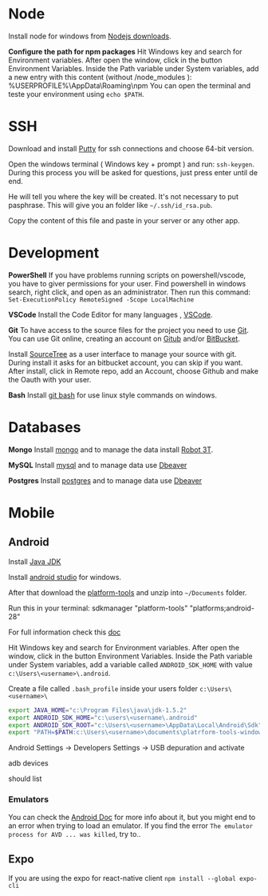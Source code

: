 # Node

Install node for windows from [Nodejs downloads](https://nodejs.org/en/download/).

**Configure the path for npm packages**
Hit Windows key and search for Environment variables. After open the window, click in the button Environment Variables.
Inside the Path variable under System variables, add a new entry with this content (without /node_modules ):
%USERPROFILE%\AppData\Roaming\npm
You can open the terminal and teste your environment using `echo $PATH`. 

# SSH

Download and install [Putty](https://www.putty.org/) for ssh connections and choose 64-bit version.

Open the windows terminal ( Windows key + prompt ) and run: `ssh-keygen`. During this process you will be asked for questions, just press enter until de end.

He will tell you where the key will be created. It's not necessary to put pasphrase.
This will give you an folder like `~/.ssh/id_rsa.pub`.

Copy the content of this file and paste in your server or any other app.


# Development

**PowerShell**
If you have problems running scripts on powershell/vscode, you have to giver permissions for your user.
Find powershell in windows search, right click, and open as an administrator. Then run this command:
`Set-ExecutionPolicy RemoteSigned -Scope LocalMachine`

**VSCode**
Install the Code Editor for many languages , [VSCode](https://code.visualstudio.com/Download).

**Git**
To have access to the source files for the project you need to use [Git](https://en.wikipedia.org/wiki/Git).
You can use Git online, creating an account on [ Gitub](http://github.com/) and/or [BitBucket](http://bitbucket.com/).

Install [SourceTree](https://www.sourcetreeapp.com/) as a user interface to manage your source with git.
During install it asks for an bitbucket account, you can skip if you want. 
After install, click in Remote repo, add an Account, choose Github and make the Oauth with your user.

**Bash**
Install [git bash](https://gitforwindows.org/) for use linux style commands on windows.


# Databases

**Mongo**
Install [mongo](https://www.mongodb.com/try/download/community?tck=docs_server) and 
to manage the data install [Robot 3T](https://robomongo.org/download).

**MySQL**
Install [mysql](https://dev.mysql.com/downloads/installer/) and 
to manage data use [Dbeaver](https://dbeaver.io/download/)

**Postgres**
Install [postgres](https://www.postgresql.org/download/windows/) and 
to manage data use [Dbeaver](https://dbeaver.io/download/)
# Mobile

## Android

Install [Java JDK](https://www.oracle.com/java/technologies/javase/javase-jdk8-downloads.html)

Install [android studio](https://developer.android.com/studio/#downloads) for windows.
 
After that download the [platform-tools](https://dl.google.com/android/repository/platform-tools-latest-windows.zip)
and unzip into `~/Documents` folder. 

Run this in your terminal:
sdkmanager "platform-tools" "platforms;android-28"

For full information check this [doc](https://techcult.com/wiki/how-to-install-adb-android-debug-bridge-on-windows-10/#Method_5_%E2%80%93_Add_ADB_to_System_Path)


Hit Windows key and search for Environment variables. After open the window, click in the button Environment Variables.
Inside the Path variable under System variables, add a variable called `ANDROID_SDK_HOME` with value `c:\Users\<username>\.android`.


Create a file called `.bash_profile` inside your users folder `c:\Users\<username>\`
```sh
export JAVA_HOME="c:\Program Files\java\jdk-1.5.2"
export ANDROID_SDK_HOME="c:\users\<username\.android"
export ANDROID_SDK_ROOT="c:\Users\<username>\AppData\Local\Android\Sdk"
export "PATH=$PATH:c:\Users\<username>\documents\platrform-tools-windows\platform-tools"
```

Android Settings -> Developers Settings -> USB depuration and activate

adb devices

should list

### Emulators

You can check the [ Android Doc]() for more info about it, but you might end to an error when trying to load an emulator.
If you find the error `The emulator process for AVD ... was killed`, try to..

## Expo

If you are using the expo for react-native client 
`npm install --global expo-cli`
